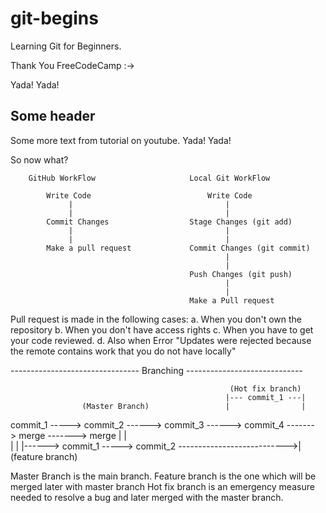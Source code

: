 # git-begins

Learning Git for Beginners. 

Thank You FreeCodeCamp :->

Yada! Yada!

## Some header 

Some more text from tutorial on youtube.
Yada! Yada! 

So now what? 

        GitHub WorkFlow                     Local Git WorkFlow

            Write Code                          Write Code
                 |                                  |
                 |                                  |
            Commit Changes                  Stage Changes (git add)
                 |                                  |
                 |                                  |
            Make a pull request             Commit Changes (git commit)
                                                    |
                                                    |
                                            Push Changes (git push)
                                                    |
                                                    |
                                            Make a Pull request    

Pull request is made in the following cases:
a. When you don't own the repository 
b. When you don't have access rights 
c. When you have to get your code reviewed.
d. Also when Error "Updates were rejected because the remote contains work that you do not have locally"


-------------------------------- Branching -----------------------------
                            
                                                     (Hot fix branch)
                                                    |--- commit_1 ---|
                    (Master Branch)                 |                |
commit_1 -----> commit_2 ------> commit_3 ------> commit_4 -------> merge -------> merge
                  |                                                                 |   
                  |                                                                 |
                  |------> commit_1 -----> commit_2   --------------------------->|   
                               (feature branch)  

Master Branch is the main branch.
Feature branch is the one which will be merged later with master branch
Hot fix branch is an emergency measure needed to resolve a bug and later merged with the master branch. 





